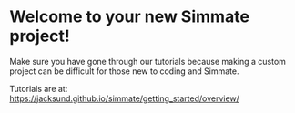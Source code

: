 
# Welcome to your new Simmate project!

Make sure you have gone through our tutorials because making a custom project
can be difficult for those new to coding and Simmate.

Tutorials are at: https://jacksund.github.io/simmate/getting_started/overview/

